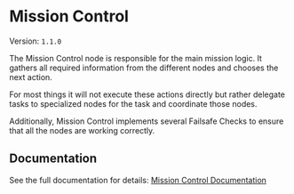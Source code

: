 # Mission Control

Version: `1.1.0`

The Mission Control node is responsible for the main mission logic.
It gathers all required information from the different nodes and chooses the next action.

For most things it will not execute these actions directly but rather delegate tasks to specialized nodes for the task and coordinate those nodes.

Additionally, Mission Control implements several Failsafe Checks to ensure that all the nodes are working correctly.

## Documentation

See the full documentation for details: [Mission Control Documentation](https://docs.google.com/document/d/1BV6CUhAO0_3A8xje5DsFQydK13K3FuRfkojx6XGCMnk/edit?usp=drive_link)
